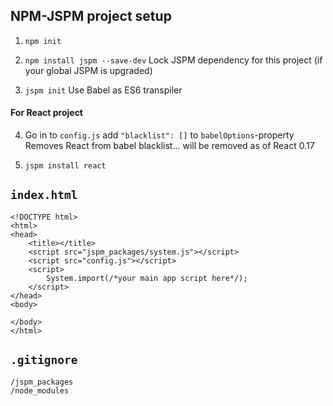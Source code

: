 NPM-JSPM project setup
----------------------

1. `npm init`

2. `npm install jspm --save-dev`
Lock JSPM dependency for this project (if your global JSPM is upgraded)

3. `jspm init`
Use Babel as ES6 transpiler

#### For React project

4. Go in to `config.js` add `"blacklist": []` to `babelOptions`-property
Removes React from babel blacklist... will be removed as of React 0.17

5. `jspm install react`

`index.html`
----------------------

    <!DOCTYPE html>
    <html>
    <head>
        <title></title>
        <script src="jspm_packages/system.js"></script>
        <script src="config.js"></script>
        <script>
            System.import(/*your main app script here*/);
        </script>
    </head>
    <body>

    </body>
    </html>

`.gitignore`
------------

    /jspm_packages
    /node_modules

